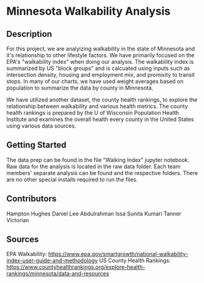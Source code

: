 # Minnesota Walkability Analysis

## Description
For this project, we are analyizing walkability in the state of Minnesota and it's relationship to other lifestyle factors. We have primarily focused on the EPA's "walkability index" when doing our analysis.  The walkability index is summarized by US "block groups" and is calcuated using inputs such as intersection density, housing and employment mix, and promixity to transit stops.  In many of our charts, we have used weight averages based on population to summarize the data by county in Minnesota.  

We have utilized another dataset, the county health rankings, to explore the relationship between walkability and various health metrics.  The county health rankings is prepared by the U of Wisconsin Population Health Institute and examines the overall health every county in the United States using various data sources.


## Getting Started
The data prep can be found in the file "Walking Index" jupyter notebook.  Raw data for the analysis is located in the raw data folder.  Each team members' separate analysis can be found and the respective folders.  There are no other special installs required to run the files.  

## Contributors 

Hampton Hughes
Daniel Lee
Abdulrahman Issa
Sunita Kumari
Tanner Victorian

## Sources

EPA Walkability: https://www.epa.gov/smartgrowth/national-walkability-index-user-guide-and-methodology
US County Health Rankings:
    https://www.countyhealthrankings.org/explore-health-rankings/minnesota/data-and-resources
    
    


